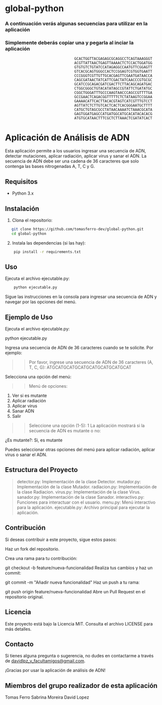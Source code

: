 # global-python


### A continuación verás algunas secuencias para utilizar en la aplicación
### Simplemente deberás copiar una y pegarla al inciar la aplicación


                                    GCACTGGTTACGAGAGCGCAGGCCTCAGTAAAGGGT
                                    ACGTTATTAACTGAGTTAAAACTCTCCACTGGATGG
                                    GTGTGTCTGTATCCATAGAGGCCAATGTTCGGAGTT
                                    GTCACGCAGTGGGCCACTCCGGAGTCGTGGTGAATT
                                    CCCGGGTCGTTGTTGCACGAGTTCGAATGATAACCA
                                    CAGCGATAACTATCATTCGACTATCAACCCGTGCGC
                                    GCATCCGCAGACGATCGACTTCTTACAGCAGATGAC
                                    CTGGCGGGCTGTACATATAGCCGTATTCTGATATGC
                                    CGGCTGGGATTTGCCCAAGTAACCCAGCCGTTTTGA
                                    GCCGAACTCAGACGGTTTTTCTCTATAAGTCCGGAA
                                    GAAAACATTCACTTACACGTAGTCATCGTTTGTCCT
                                    AGTTATCTCTTGTCACTCACTCACGGGAATGCTTTT
                                    CATGCTGTAGCGCCTATAACAAAATCTAAACGCATA
                                    GAGTGGATGAGCCATGATGGCATGCACATACACACG
                                    ATGTGCATAACTTTCGCTCTTAAACTCGATATCACT 

 # Aplicación de Análisis de ADN

Esta aplicación permite a los usuarios ingresar una secuencia de ADN, detectar mutaciones, aplicar radiación, aplicar virus y sanar el ADN. La secuencia de ADN debe ser una cadena de 36 caracteres que solo contenga las bases nitrogenadas A, T, C y G.

## Requisitos

- Python 3.x

## Instalación

1. Clona el repositorio:
```sh
   git clone https://github.com/tomasferro-dev/global-python.git
   cd global-python
```
2. Instala las dependencias (si las hay):
```sh
    pip install -r requirements.txt
```

## Uso

Ejecuta el archivo ejecutable.py:
```sh
    python ejecutable.py
```

Sigue las instrucciones en la consola para ingresar una secuencia de ADN y navegar por las opciones del menú.

## Ejemplo de Uso

Ejecuta el archivo ejecutable.py:

python ejecutable.py

Ingresa una secuencia de ADN de 36 caracteres cuando se te solicite. Por ejemplo:


>> Por favor, ingrese una secuencia de ADN de 36 caracteres (A, T, C, G): ATGCATGCATGCATGCATGCATGCATGCAT

Selecciona una opción del menú:


>> Menú de opciones:
1. Ver si es mutante
2. Aplicar radiación
3. Aplicar virus
4. Sanar ADN
5. Salir
>> Seleccione una opción (1-5): 1
La aplicación mostrará si la secuencia de ADN es mutante o no:


¿Es mutante?: Si, es mutante

Puedes seleccionar otras opciones del menú para aplicar radiación, aplicar virus o sanar el ADN.

## Estructura del Proyecto

>detector.py: Implementación de la clase Detector.
>mutador.py: Implementación de la clase Mutador.
>radiacion.py: Implementación de la clase Radiacion.
>virus.py: Implementación de la clase Virus.
>sanador.py: Implementación de la clase Sanador.
>interactivo.py: Funciones para interactuar con el usuario.
>menu.py: Menú interactivo para la aplicación.
>ejecutable.py: Archivo principal para ejecutar la aplicación.


## Contribución

Si deseas contribuir a este proyecto, sigue estos pasos:

Haz un fork del repositorio.

Crea una rama para tu contribución:


git checkout -b feature/nueva-funcionalidad
Realiza tus cambios y haz un commit:

git commit -m "Añadir nueva funcionalidad"
Haz un push a tu rama:

git push origin feature/nueva-funcionalidad
Abre un Pull Request en el repositorio original.

## Licencia
Este proyecto está bajo la Licencia MIT. Consulta el archivo LICENSE para más detalles.

## Contacto
Si tienes alguna pregunta o sugerencia, no dudes en contactarme a través de davidlpz_y_facultamigos@gmail.com.

 ¡Gracias por usar la aplicación de análisis de ADN!  

 ## Miembros del grupo realizador de esta aplicación
 Tomas Ferro
 Sabrina Moreira
 David Lopez
